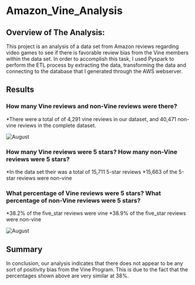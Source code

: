 # Amazon_Vine_Analysis

## Overview of The Analysis:
This project is an analysis of a data set from Amazon reviews regarding video games to see if there is favorable review bias from the Vine members within the data set. In order to accomplish this task, I used Pyspark to perform the ETL process by extracting the data, transforming the data and connecting to the database that I generated through the AWS webserver.

## Results
### How many Vine reviews and non-Vine reviews were there?

*There were a total of of 4,291 vine reviews in our dataset, and 40,471 non-vine reviews in the complete dataset.

![August](Images/img1.png)

### How many Vine reviews were 5 stars? How many non-Vine reviews were 5 stars?
*In the data set their was a total of 15,711 5-star reviews
*15,663 of the 5-star reviews were non-vine

### What percentage of Vine reviews were 5 stars? What percentage of non-Vine reviews were 5 stars?
*38.2% of the five_star reviews were vine
*38.9% of the five_star reviews were non-vine

![August](Images/img2.png)

## Summary
In conclusion, our analysis indicates that there does not appear to be any sort of positivity bias from the Vine Program. This is due to the fact that the percentages shown above are very similar at 38%.
